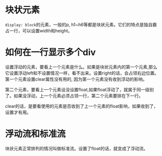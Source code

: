# 块状元素 #
`display: block`的元素，一般的p, h1~h6等都是块状元素。它们的特点是独自霸占一行，可以设置width和height。

# 如何在一行显示多个div #
设置浮动的元素，要看上一个元素是什么。如果是块状元素内的第一个元素,那么它设置浮动left和不设置情况一样，看不出来。设置right的话，会占领右边位置。第一个元素设置clear属性没有用的, 因为第一个元素没有收到浮动的影响。

第二个元素，要看上一个元素设没设置float,如果float浮动了，就属于同一级别了。如果没浮动，上一个元素必须占领一行，第二个元素要排在下一行。

clear的话，是要看使用的元素是否收到了上一个元素的float影响，如果收到了，设置才有用。

# 浮动流和标准流 #
块状元素正常排列的情况叫做标准流。设置了float的话，就变成了浮动流。

